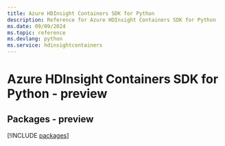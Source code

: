 ```yaml
---
title: Azure HDInsight Containers SDK for Python
description: Reference for Azure HDInsight Containers SDK for Python
ms.date: 09/09/2024
ms.topic: reference
ms.devlang: python
ms.service: hdinsightcontainers
---
```

# Azure HDInsight Containers SDK for Python - preview
## Packages - preview
[!INCLUDE [packages](hdinsight-containers-index.md)]